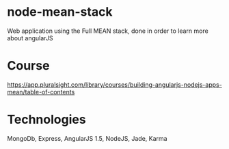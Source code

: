 # node-mean-stack
Web application using the Full MEAN stack, done in order to learn more about angularJS

# Course
https://app.pluralsight.com/library/courses/building-angularjs-nodejs-apps-mean/table-of-contents

# Technologies
MongoDb, Express, AngularJS 1.5, NodeJS, Jade, Karma
